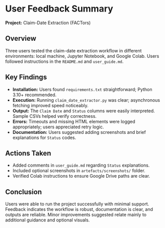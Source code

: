 # User Feedback Summary

**Project:** Claim-Date Extraction (FACTors)

## Overview
Three users tested the claim-date extraction workflow in different environments: local machine, Jupyter Notebook, and Google Colab. Users followed instructions in the `README.md` and `user_guide.md`.

## Key Findings
- **Installation:** Users found `requirements.txt` straightforward; Python 3.10+ recommended.  
- **Execution:** Running `claim_date_extractor.py` was clear; asynchronous fetching improved speed noticeably.  
- **Output:** The `Claim Date` and `Status` columns were easily interpreted. Sample CSVs helped verify correctness.  
- **Errors:** Timeouts and missing HTML elements were logged appropriately; users appreciated retry logic.  
- **Documentation:** Users suggested adding screenshots and brief explanations for `Status` codes.  

## Actions Taken
- Added comments in `user_guide.md` regarding `Status` explanations.  
- Included optional screenshots in `artefacts/screenshots/` folder.  
- Verified Colab instructions to ensure Google Drive paths are clear.

## Conclusion
Users were able to run the project successfully with minimal support. Feedback indicates the workflow is robust, documentation is clear, and outputs are reliable. Minor improvements suggested relate mainly to additional guidance and optional visuals.
